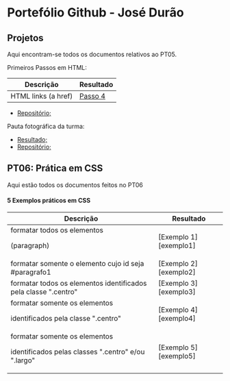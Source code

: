 # Portefólio Github - José Durão

## Projetos

Aqui encontram-se todos os documentos relativos ao PT05.


Primeiros Passos em HTML:

| Descrição | Resultado |
| ------ | ------ |
| HTML links (a href) | [Passo 4][passo4] |


- [Repositório;](https://github.com/zedpgd/Passo-4)


Pauta fotográfica da turma:

- [Resultado;](https://github.com/zedpgd/Passo-5/blob/main/README.md)
- [Repositório;](https://github.com/zedpgd/Passo-5)

[passo4]: https://github.com/zedpgd/Passo-4 




## PT06: Prática em CSS

Aqui estão todos os documentos feitos no PT06

#### 5 Exemplos práticos em CSS

| Descrição | Resultado |
| ------ | ------ |
| formatar todos os elementos <p> (paragraph) | [Exemplo 1][exemplo1] |
| formatar somente o elemento cujo id seja #paragrafo1 | [Exemplo 2][exemplo2] |
| formatar todos os elementos identificados pela classe ".centro" | [Exemplo 3][exemplo3] |
| formatar somente os elementos <p> identificados pela classe ".centro" | [Exemplo 4][exemplo4] |
| formatar somente os elementos <p> identificados pelas classes ".centro" e/ou ".largo" | [Exemplo 5][exemplo5] |
 
  
  
  
  
  
